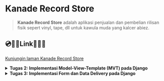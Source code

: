 # Kanade Record Store

> **Kanade Record Store** adalah aplikasi penjualan dan pembelian rilisan fisik sepert vinyl, tape, dll untuk kawula muda yang kalcer abiez.

## 💿🥁🎹**Link**🎸🎻🎼
[Kunjungin laman Kanade Record Store](http://adam-caldipawell-kanaderecordstore.pbp.cs.ui.ac.id/)

<details>
<summary> <b> Tugas 2: Implementasi Model-View-Template (MVT) pada Django </b> </summary>

## Langkah langkah implementasi Kanade Record Store

### 1. Membuat Directory Baru dan Menginisialisasi Git
1. Buat directory baru bernama `kanade-record-store`.
2. Inisialisasi repositori Git dan hubungkan ke GitHub:
    ```bash
    git init
    git remote add origin <URL>
    git add .
    git commit -m "Initial commit"
    git push origin master
    ```

### 2. Membuat Virtual Environment
1. Jalankan perintah berikut untuk membuat virtual environment:
    ```bash
    python -m venv env
    ```
2. Aktifkan virtual environment:
    - **Linux/macOS**:
        ```bash
        source env/bin/activate
        ```
    - **Windows**:
        ```bash
        env\Scripts\activate
        ```

### 3. Membuat dan Menginstall Requirements
1. Buat file `requirements.txt` yang berisi daftar package yang diperlukan.
2. Jalankan perintah berikut untuk menginstal package:
    ```bash
    pip install -r requirements.txt
    ```

### 4. Membuat Proyek Django
1. Buat proyek Django baru dengan nama `kanade_record_store`:
    ```bash
    django-admin startproject kanade_record_store
    ```
2. Buat aplikasi baru dengan nama `main`:
    ```bash
    django-admin startapp main
    ```

### 5. Mengupdate `settings.py`
1. Tambahkan aplikasi `main` ke dalam list `INSTALLED_APPS` di `settings.py` agar aplikasi tersebut terdaftar di proyek.
2. Tambahkan `"localhost"`, `"127.0.0.1"` ke dalam list `ALLOWED_HOSTS` untuk mengakses aplikasi secara lokal saat pengembangan.

### 6. Membuat View dan Template
1. Tambahkan kode berikut pada `views.py`:
    ```python
    from django.shortcuts import render

    def show_main(request):
        context = {
            'nama': 'Adam Caldipawell Sembiring',
            'class': 'PBP F'
        }
        return render(request, "main.html", context)
    ```
2. Di `urls.py`, tambahkan `path('', include('main.urls'))` pada `urlpatterns` agar URL aplikasi `main` bisa diakses.
3. Di folder `main`, buat folder bernama `templates` dan buat file `main.html` yang menampilkan nama e-commerce, nama, dan kelas.

### 7. Membuat Model Produk
1. Di `models.py`, buat model produk dengan atribut berikut:
    - `name`: CharField
    - `price`: IntegerField
    - `description`: TextField
      
### 8. Melakukan migration pada model
1. Pindah ke directory utama
2. Jalankan migration pada terminal:
   ```bash
   python manage.py makemigrations
   python manage.py migrate
   ```
### 9. Deploy ke PWS (Pacil Web Service)
1. Buat project baru di PWS dengan nama `kanaderecordstore` dan simpan credential information.
2. Di `settings.py`, tambahkan URL `adam-caldipawell-kanaderecordstore.pbp.cs.ui.ac.id/` ke dalam list `ALLOWED_HOSTS`.
3. Simpan perubahan dengan menjalankan:
    ```bash
    git add .
    git commit -m "Deploy to PWS"
    git push origin master
    ```
4. Tambahkan remote PWS:
    ```bash
    git remote add pws http://pbp.cs.ui.ac.id/adam.caldipawell/kanaderecordstore
    git branch -M master
    git push pws master
    ```

### 10. Aplikasi Django Terdeploy
Aplikasi sekarang bisa diakses melalui URL:  
[http://adam-caldipawell-kanaderecordstore.pbp.cs.ui.ac.id/](http://adam-caldipawell-kanaderecordstore.pbp.cs.ui.ac.id/)

## Bagan Proses Request Client ke Web Aplikasi

Berikut adalah alur proses dari request client ke web aplikasi berbasis Django:

![alt text](image/image-1.png)

### Penjelasan
1. Ketika user mengirimkan HTTP request ke server PWS, request tersebut diteruskan ke WSGI server.
2. WSGI server meneruskan request tersebut ke Django.
3. `urls.py` mendeteksi URL request dan menghubungkannya dengan views yang sesuai.
4. `views.py` memproses request dan mengambil data dari `models.py`.
5. `views.py` kemudian mengirimkan response berupa template HTML (`main.html`) yang akan dikembalikan ke user sebagai response.

## Fungsi Git dalam Pengembangan Perangkat Lunak
Git berfungsi sebagai version control dalam pengembangan perangkat lunak. Dengan Git, kita dapat melacak setiap perubahan kode yang dilakukan, memudahkan proses kolaborasi, dan memungkinkan rollback ke versi sebelumnya jika terjadi kesalahan.

## Mengapa Django Digunakan sebagai Permulaan Pembelajaran?
Django menggunakan bahasa Python yang relatif mudah dipahami. Django menawarkan arsitektur MVT (Model, View, Template), yang memisahkan komponen UI (template), logika aplikasi (view), dan akses database (model), sehingga memudahkan pengembangan terstruktur. Django juga memudahkan pengembang untuk membangun aplikasi yang skalabel.

## Mengapa Model di Django Disebut sebagai ORM?
Django menggunakan ORM (Object-Relational Mapping), yang memodelkan data dari database relasional menjadi objek di Python. Ini memungkinkan pengembang untuk berinteraksi dengan database tanpa harus menulis query SQL secara eksplisit, melalui QuerySet API yang disediakan oleh Django.
</details>

<details>
<summary> <b> Tugas 3: Implementasi Form dan Data Delivery pada Django </b> </summary>
    
## Mengapa kita memerlukan *data delivery* dalam pengimplementasian sebuah platform?

Dalam pembuatan platform, tidak jarang ada kebutuhan untuk mengirim ataupun menerima data. Implementasi sebuah platform yang memiliki mekanisme *data delivery* dapat membuat sebuah platform lebih interaktif dan dinamis. 

## Mana yang lebih baik antara XML dan JSON? Mengapa JSON lebih populer dibandingkan XML?

| - | XML | JSON |
|Perbandingan| XML adalah bahasa mark up yand memiliki aturan dalam pendefinisian data. XML menggunakan tag yang memisahkan nama data dan nilai data. | JSON adalah suatu format pertukaran data yang mudah untuk dibaca komputer dan manusia. JSON menyimpan data dengan pasangan string key dan value. JSON juga banyak didukung oleh bahasa pemrograman |
|Syntaks| <tag>nilai</tag> | {nama: 'Adam'} |

Dalam konteks pemrograman platform web, JSON lebih baik dan lebih populer dibandingkan dengan XML dengan kelebihan berikut:

1. Sintaks JSON yang lebih ringkas, ringan, dan mudah untuk dibaca.
2. JSON mendukung berbagai tipe data, contohnya array.
3. JSON lebih cepat dibandingkan XML karena pada pemrograman web, javascript memiliki fungsi bawaan yang dapat parsing JSON menjadi javascript object.
4. JSON didukung oleh banyak bahasa pemrograman karena kemudahan yand diberikan.
5. 
## Jelaskan fungsi dari method `is_valid()` pada form Django dan mengapa kita membutuhkan method tersebut?

Validasi form model secara otomatis akan dilakukan oleh Django melalui pemanggilan fungsi `is_valid()' untuk memastikan kebenaran input yang diberikan.

##  Mengapa kita membutuhkan csrf_token saat membuat form di Django? Apa yang dapat terjadi jika kita tidak menambahkan csrf_token pada form Django? Bagaimana hal tersebut dapat dimanfaatkan oleh penyerang?

Cross-Site Request Forgery (csrf) adalah salah satu metode dalam penyerangan keamanan suatu website. Pada `tugas 3`, kita diminta untuk membuat suatu form yang kemudian dapat dikirimkan ke DJango (webserver) melalui request POST. Jika tidak ada `csrf_token` maka seorang attacker bisa saja melakukan request POST ini tanpa melalui website kanade record store. Saat seseorang ingin menambahkan object melalui form, Django akan mengirimkan `csrf_token` saat membuka laman `/create-item-entry` kemudian ketika form tersebut disubmit maka request POST + `csrf_token` akan dikirimkan ke Django kembali yang memastikan bahwa pengiriman data dilakukan di website kanade record store.

## Implementasi *data delivery*

### Implementasi skeleton sebagai kerangka views
1. Pertama saya membuat directory `templates` di `root directory`.
2. Membuat sebuah file html sebagai skeleton, `base.html` dengan kode berikut:
   ```html
    {% load static %}
    <!DOCTYPE html>
    <html lang="en">
      <head>
        <meta charset="UTF-8" />
        <meta name="viewport" content="width=device-width, initial-scale=1.0" />
        {% block meta %} {% endblock meta %}
      </head>

      <body>
        {% block content %} {% endblock content %}
      </body>
    </html>
   ```
3. Pada `settings.py` di `kanade_record_store`. Pada variabel `TEMPLATES`. Ubah menjadi
   ```python
   TEMPLATES = [
    {
        'BACKEND': 'django.template.backends.django.DjangoTemplates',
        'DIRS': [BASE_DIR / 'templates'],
        'APP_DIRS': True,
        'OPTIONS': {
            'context_processors': [
                'django.template.context_processors.debug',
                'django.template.context_processors.request',
                'django.contrib.auth.context_processors.auth',
                'django.contrib.messages.context_processors.messages',
                ],
            },
        },
    ]
   ```
Langkah - langkah ini memberitahu Django untuk menggunakan base.html sebagai skeleton. Sehingga kedepannya yang perlu dilakukan untuk mengubah isi html adalah mengisi {% block         content %} <b> *isi disini* </b> {% endblock content %}. Sehingga tampilan untuk pengguna tetap dinamis dan minim redudansi.
### Menambahkan UUID sebagai id untuk object model
1. Pergi ke `./main` lalu ubah models.py menjadi:
   ```python
    import uuid

    class Item(models.Model):
        id = models.UUIDField(primary_key=True, default=uuid.uuid4, editable=False)
        name = models.CharField(max_length=255)
        price = models.IntegerField(default=0)
        description = models.TextField(default="")
   ```
2. Migrasi model baru dengan menjalankan:
   ```bash
    python3 manage.py makemigrations
    python3 manage.py migrate
   ```
Pemberian ID dimaksudkan agar setiap object memiliki sebuah *identifier* yang berbeda - beda. Penggunaan UUID adalah salah satu upaya untuk mencegah serangan IDOR.

### Membuat form untuk menambahkan object 
1. Pada directory `main` saya menambahkan `forms.py`. Pembuatan `forms.py` dilakukan untuk membuat struktur *form* sederhana sesuai dengan `models.Item`:
   ```python
    from django.forms import ModelForm
    from main.models import Item
    
    class ItemEntryForm(ModelForm):
        class Meta:
            model = Item
            fields = ["name", "price", "description"]
   ```
   `model = Item` memberitahu ke Django bahwa gunakan Item sebagai model saat pengisian *form*
   `fields = ["name", "price", "description"]` mendefinisikan field yang akan diisi user. <b>ID digenerate secara otomatis oleh UUID</b>
2. Membuat template baru untuk tampilan dalam menambahkan item baru dengan nama `create_item.html` pada direktori `main/template`:
    {% extends 'base.html' %} 
    {% block content %}
    <h1>Add New Item Entry</h1>
    
    <form method="POST">
      {% csrf_token %}
      <table>
        {{ form.as_table }}
        <tr>
          <td></td>
          <td>
            <input type="submit" value="Add Item" />
          </td>
        </tr>
      </table>
    </form>
    
    {% endblock %}
4. Pada berkas `views.py` di directory yang sama. Saya menambahkan sebuah fungsi `create_item_entry` untuk untuk menampilkan *form*:
   ```python
   ...
   from django.shortcuts import render, redirect #redirect untuk mengembalikan user ke halaman utama setelah pengisian *form*
   from main.forms import ItemEntryForm
   from main.models import Item
   
    def create_item_entry(request):
        form = ItemEntryForm(request.POST or None)
    
        if form.is_valid() and request.method == "POST":
            form.save()
            return redirect('main:show_main')
    
        context = {'form': form}
        return render(request, "create_item_entry.html", context)
   ```
   `form = MoodEntryForm(request.POST or None)` digunakan untuk membuat ItemEntryForm baru dengan memasukkan QueryDict berdasarkan input dari user pada request.POST.
   `form.is_valid()` digunakan untuk memvalidasi isi input dari form tersebut.
   `form.save()` digunakan untuk membuat dan menyimpan data dari form tersebut.
   `return redirect('main:show_main')` digunakan untuk melakukan redirect ke fungsi show_main pada views aplikasi main setelah data form berhasil disimpan.
5. Pada berkas yang sama, ubah fungsi `show_main`:
   ```python
   ...
   def show_main(request):
    items = Item.objects.all()
    context = {
        'name' : 'Adam Caldipawell Sembiring',
        'class' : 'PBP F',
        'items' : items,
    }
    return render(request, "main.html", context)
   ```
   Setiap item yang dibuat akan ditampilkan saat kembali ke halaman utama. Seluruh item diakses melalui `items = Item.objects.all()`.
6. Mengubah template untuk tampilan utama `main.html` pada direktori `main/template`:
   ```html
    {% extends 'base.html' %}
    {% block content %}
    <h1>Kanade Record Store</h1>
    
    <h5>Name:</h5>
    <p>{{ name }}</p>
    
    <h5>Class:</h5>
    <p>{{ class }}</p>
    
    {% if not items %}
    <p>Belum ada data item pada Kanade Record Store.</p>
    {% else %}
    <table>
      <tr>
        <th>Name</th>
        <th>Price</th>
        <th>Description</th>
      </tr>
    
      {% comment %} Berikut cara memperlihatkan data mood di bawah baris ini 
      {% endcomment %} 
      {% for item in items %}
      <tr>
        <td>{{item.name}}</td>
        <td>{{item.price}}</td>
        <td>{{item.description}}</td>
      </tr>
      {% endfor %}
    </table>
    {% endif %}
    
    <br />
    
    <a href="{% url 'main:create_item_entry' %}">
      <button>Add New Item Entry</button>
    </a>
    
    {% endblock content %}
       ```
### Mengembalikan data dalam bentuk XML dan JSON
Untuk mengembalikan data dalam format XML dan JSON, Saya menggunakan `serializers` dan `HttpResponse`
```python
    from django.http import HttpResponse
    from django.core import serializers
    ...
```
<b>Mengembalikan Format XML</b>
```python
    ...
    def show_xml(request):
        data = Item.objects.all()
        return HttpResponse(serializers.serialize("xml", data), content_type="application/xml")
    ...
```
<b>Mengembalikan Format JSON</b>
```python
    ...
    def show_json(request):
        data = Item.objects.all()
        return HttpResponse(serializers.serialize("json", data), content_type="application/xml")
    ...
```
### Mengembalikan data dalam bentuk XML dan JSON sesuai [id]
Untuk mengembalikan data sesuai dengan ID object tersebut maka:

<b>Mengembalikan Format XML by id</b>

```python
    ...
    def show_xml_by_id(request, id):
        data = Item.objects.filter(pk=id)
        return HttpResponse(serializers.serialize("xml", data), content_type="application/xml")
    ...
```

<b>Mengembalikan Format JSON by id</b>

```python
    ...
    def show_json_by_id(request, id):
        data = Item.objects.filter(pk=id)
        return HttpResponse(serializers.serialize("json", data), content_type="application/json")
    ...
```
### Membuat routing URL untuk masing-masing views yang telah ditambahkan

```python
from django.urls import path
from main.views import show_main, create_item, show_xml, show_json, show_xml_by_id, show_json_by_id 

app_name = 'main'

urlpatterns = [
    path('', show_main, name='show_main'),
    path('create-item', create_item, name='create_item'),
    path('xml/', show_xml, name='show_xml'), 
    path('json/', show_json, name='show_json'),
    path('xml/<int:id>/', show_xml_by_id, name='show_xml_by_id'),
    path('json/<int:id>/', show_json_by_id, name='show_json_by_id'),  
]
```

### Melakukan push ke github dan pws
```bash
git add .
git commit -m"tugas 3"
git push origin master
git push pws master
```
Sehingga aplikasi bisa dilihat di [website ini](http://adam-caldipawell-kanaderecordstore.pbp.cs.ui.ac.id/)

### Membuat *screenshot* menggunakan POSTMAN
1. HTML
![alt text](image/localhost:main.png)
2. XML
![alt text](image/localhost:xml.png)
3. JSON
![alt text](image/localhost:json.png)
4. XML by ID
![alt text](image/localhost:xml:[id].png)
5. JSON by ID
![alt text](image/localhost:json:[id].png)
source:

</details>
